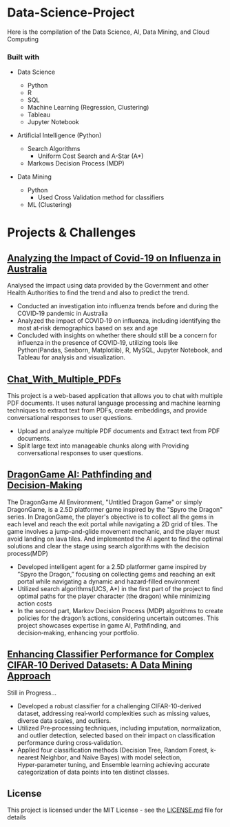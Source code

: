 # Data-Science-Project
Here is the compilation of the Data Science, 
AI, Data Mining, and Cloud Computing

### Built with

+ Data Science
  + Python
  + R
  + SQL
  + Machine Learning (Regression, Clustering)
  + Tableau
  + Jupyter Notebook

+ Artificial Intelligence (Python)
	+ Search Algorithms
	  + Uniform Cost Search and A-Star (A*)
	+ Markows Decision Process (MDP)

+ Data Mining
	+ Python
	  + Used Cross Validation method for classifiers
	+ ML (Clustering)

# Projects & Challenges

## [Analyzing the Impact of Covid-19 on Influenza in Australia](Analyzing%20the%20Impact%20of%20Covid-19%20on%20Influenza)
Analysed the impact using data provided by the Government and other Health Authorities to find the trend and also to predict the trend.
+ Conducted an investigation into influenza trends before and during the COVID‑19 pandemic in Australia
+ Analyzed the impact of COVID‑19 on influenza, including identifying the most at‑risk demographics based on sex and age
+ Concluded with insights on whether there should still be a concern for influenza in the presence of COVID‑19, utilizing tools like Python(Pandas, Seaborn, Matplotlib), R, MySQL, Jupyter Notebook, and Tableau for analysis and visualization.

## [Chat_With_Multiple_PDFs](Chat_With_Multiple_PDFs)
This project is a web-based application that allows you to chat with multiple PDF documents. It uses natural language processing and machine learning techniques to extract text from PDFs, create embeddings, and provide conversational responses to user questions.
+ Upload and analyze multiple PDF documents and Extract text from PDF documents.
+ Split large text into manageable chunks along with Providing conversational responses to user questions.

## [DragonGame AI: Pathfinding and Decision‑Making](DragonGame%20AI:%20Pathfinding%20and%20Decision‑Making%20)
The DragonGame AI Environment, "Untitled Dragon Game" or simply DragonGame, is a 2.5D platformer game inspired by the "Spyro the Dragon" series. In DragonGame, the player's objective is to collect all the gems in each level and reach the exit portal while navigating a 2D grid of tiles. The game involves a jump-and-glide movement mechanic, and the player must avoid landing on lava tiles. And implemented the AI agent to find the optimal solutions and clear the stage using search algorithms with the decision process(MDP)
+ Developed intelligent agent for a 2.5D platformer game inspired by ”Spyro the Dragon,” focusing on collecting gems and reaching an exit portal while navigating a dynamic and hazard‑filled environment
+  Utilized search algorithms(UCS, A*) in the first part of the project to find optimal paths for the player character (the dragon) while minimizing action costs
+ In the second part, Markov Decision Process (MDP) algorithms to create policies for the dragon’s actions, considering uncertain outcomes. This project showcases expertise in game AI, Pathfinding, and decision‑making, enhancing your portfolio.

## [Enhancing Classifier Performance for Complex CIFAR‑10 Derived Datasets: A Data Mining Approach](Enhancing%20Classifier%20Performance%20for%20Complex%20CIFAR‑10%20Derived%20Datasets:%20A%20Data%20Mining%20Approach)
 Still in Progress...
+ Developed a robust classifier for a challenging CIFAR-10-derived dataset, addressing real‑world complexities such as missing values, diverse data scales, and outliers.
+ Utilized Pre‑processing techniques, including imputation, normalization, and outlier detection, selected based on their impact on classification performance during cross‑validation.
+ Applied four classification methods (Decision Tree, Random Forest, k-nearest Neighbor, and Naïve Bayes) with model selection, Hyper‑parameter tuning, and Ensemble learning achieving accurate categorization of data points into ten distinct classes.

## License
This project is licensed under the MIT License - see the [LICENSE.md](LICENSE) file for details
